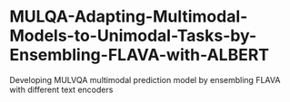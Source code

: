 # MULQA-Adapting-Multimodal-Models-to-Unimodal-Tasks-by-Ensembling-FLAVA-with-ALBERT
Developing MULVQA multimodal prediction model by ensembling FLAVA with different text encoders
